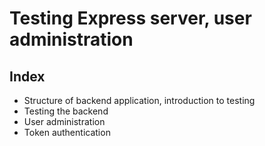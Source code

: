 # Testing Express server, user administration

## Index
- Structure of backend application, introduction to testing
- Testing the backend
- User administration
- Token authentication
